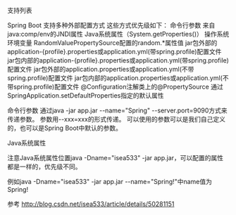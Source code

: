 支持列表

Spring Boot 支持多种外部配置方式
这些方式优先级如下：
命令行参数
来自java:comp/env的JNDI属性
Java系统属性（System.getProperties()）
操作系统环境变量
RandomValuePropertySource配置的random.*属性值
jar包外部的application-{profile}.properties或application.yml(带spring.profile)配置文件
jar包内部的application-{profile}.properties或application.yml(带spring.profile)配置文件
jar包外部的application.properties或application.yml(不带spring.profile)配置文件
jar包内部的application.properties或application.yml(不带spring.profile)配置文件
@Configuration注解类上的@PropertySource
通过SpringApplication.setDefaultProperties指定的默认属性

命令行参数
通过java -jar app.jar --name="Spring" --server.port=9090方式来传递参数。
参数用--xxx=xxx的形式传递。
可以使用的参数可以是我们自己定义的，也可以是Spring Boot中默认的参数。

Java系统属性

注意Java系统属性位置java -Dname="isea533" -jar app.jar，可以配置的属性都是一样的，优先级不同。

例如java -Dname="isea533" -jar app.jar --name="Spring!"中name值为Spring!


参考
http://blog.csdn.net/isea533/article/details/50281151
